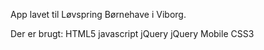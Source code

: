 App lavet til Løvspring Børnehave i Viborg.

Der er brugt:
HTML5
javascript
jQuery
jQuery Mobile
CSS3
